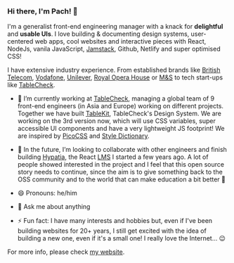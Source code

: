 ### Hi there, I'm Pach! 👋

I'm a generalist front-end engineering manager with a knack for **delightful** and **usable UIs**. I love building & documenting design systems, user-centered web apps, cool websites and interactive pieces with React, NodeJs, vanila JavaScript, [Jamstack](https://jamstack.org/), Github, Netlify and super optimised CSS!

I have extensive industry experience. From established brands like [British Telecom](https://bt.com), [Vodafone](https://vodafone.com), [Unilever](https://unilever.com), [Royal Opera House](https://roh.org.uk) or [M&S](https://marksandspencer.com) to tech start-ups like [TableCheck](https://www.tablecheck.com/en/join).

- 🔭 I’m currently working at [TableCheck](https://www.tablecheck.com/en/join), managing a global team of 9 front-end engineers (in Asia and Europe) working on different projects. Together we have built [TableKit](https://www.joanmira.com/work/tablekit/), TableCheck's Design System. We are working on the 3rd version now, which will use CSS variables, super accessible UI components and have a very lightweight JS footprint! We are inspired by [PicoCSS](https://picocss.com/) and [Style Dictionary](https://www.style-dictionary-play.dev/).

- 👯 In the future, I’m looking to collaborate with other engineers and finish building [Hypatia](https://github.com/gazpachu/hypatia), the React [LMS](https://en.wikipedia.org/wiki/Learning_management_system) I started a few years ago. A lot of people showed interested in the project and I feel that this open source story needs to continue, since the aim is to give something back to the OSS community and to the world that can make education a bit better 💙

- 😄 Pronouns: he/him

- 💬 Ask me about anything

- ⚡ Fun fact: I have many interests and hobbies but, even if I've been building websites for 20+ years, I still get excited with the idea of building a new one, even if it's a small one! I really love the Internet... 😉

For more info, please check [my website](https://www.joanmira.com).
